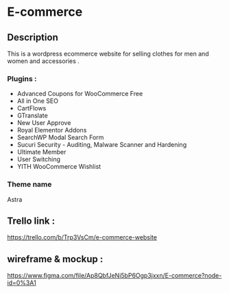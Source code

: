# E-commerce

## Description

This is a wordpress ecommerce website for selling clothes for men and women and accessories .

### Plugins :

- Advanced Coupons for WooCommerce Free
- All in One SEO
- CartFlows
- GTranslate
- New User Approve
- Royal Elementor Addons
- SearchWP Modal Search Form
- Sucuri Security - Auditing, Malware Scanner and Hardening
- Ultimate Member
- User Switching
- YITH WooCommerce Wishlist

### Theme name

Astra

## Trello link :

https://trello.com/b/Trp3VsCm/e-commerce-website

## wireframe & mockup :

https://www.figma.com/file/Ap8QbfJeNi5bP6Ogp3jxxn/E-commerce?node-id=0%3A1
